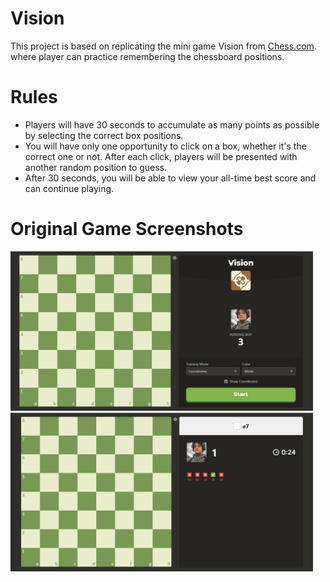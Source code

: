 # Vision
This project is based on replicating the mini game Vision from [Chess.com](https://www.chess.com/vision). where player can practice remembering the chessboard positions. 

# Rules 
* Players will have 30 seconds to accumulate as many points as possible by selecting the correct box positions.<br>
* You will have only one opportunity to click on a box, whether it's the correct one or not. After each click, players will be presented with another random position to guess.<br>
* After 30 seconds, you will be able to view your all-time best score and can continue playing.

# Original Game Screenshots
<span style="display: inline-block; margin-right: 20px;">
  <img src="./images/dashboard_original.png" alt="Dashboard Image" />
</span>

<span style="display: inline-block; margin-right: 20px;">
  <img src="./images/inGame_original.png" alt="In-Game Image" />
</span>
